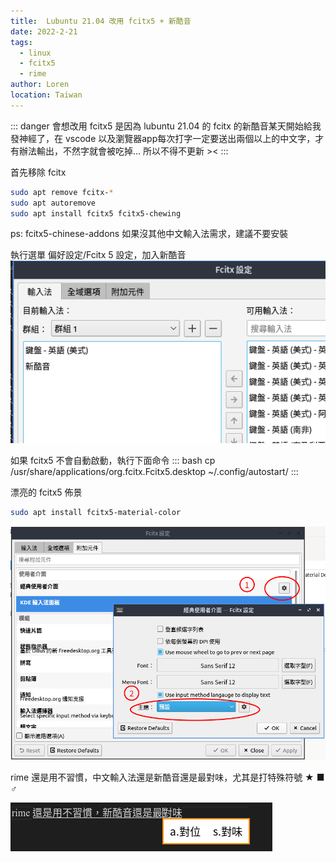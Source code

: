 ```yaml
---
title:  Lubuntu 21.04 改用 fcitx5 + 新酷音
date: 2022-2-21
tags: 
  - linux
  - fcitx5
  - rime
author: Loren
location: Taiwan
---
```


::: danger
會想改用 fcitx5 是因為 lubuntu 21.04 
的 fcitx 的新酷音某天開始給我發神經了，在 vscode 
以及瀏覽器app每次打字一定要送出兩個以上的中文字，才有辦法輸出，不然字就會被吃掉...
所以不得不更新 ><
:::

首先移除 fcitx

``` bash
sudo apt remove fcitx-*
sudo apt autoremove
sudo apt install fcitx5 fcitx5-chewing
```
ps:  fcitx5-chinese-addons 如果沒其他中文輸入法需求，建議不要安裝

執行選單 偏好設定/Fcitx 5 設定，加入新酷音
![](./fcitx5-setup.png)

如果 fcitx5 不會自動啟動，執行下面命令
::: bash
cp /usr/share/applications/org.fcitx.Fcitx5.desktop ~/.config/autostart/
:::

漂亮的 fcitx5 佈景
``` bash
sudo apt install fcitx5-material-color
```
![](./fcitx5-theme.png)

rime 還是用不習慣，中文輸入法還是新酷音還是最對味，尤其是打特殊符號 ★ ■ ♂

![](./fcitx5-theme-2.png)
